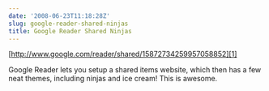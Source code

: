```yaml
---
date: '2008-06-23T11:18:28Z'
slug: google-reader-shared-ninjas
title: Google Reader Shared Ninjas
---
```



[http://www.google.com/reader/shared/15872734259957058852][1]

Google Reader lets you setup a shared items website, which then has a few neat themes, including ninjas and ice cream! This is awesome.


[1]: http://www.google.com/reader/shared/15872734259957058852 "Go ninja, go ninja, go!"
